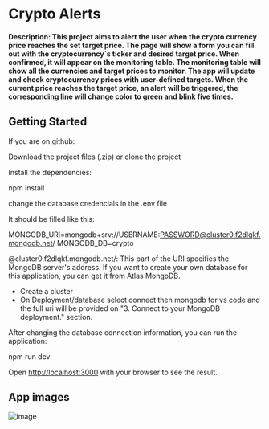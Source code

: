 # Crypto Alerts

#### Description: This project aims to alert the user when the crypto currency price reaches the set target price. The page will show a form you can fill out with the cryptocurrency`s ticker and desired target price. When confirmed, it will appear on the monitoring table. The monitoring table will show all the currencies and target prices to monitor. The app will update and check cryptocurrency prices with user-defined targets. When the current price reaches the target price, an alert will be triggered, the corresponding line will change color to green and blink five times.

## Getting Started

If you are on github:

Download the project files (.zip) or clone the project

Install the dependencies:

npm install

change the database credencials in the .env file

It should be filled like this:

MONGODB_URI=mongodb+srv://USERNAME:PASSWORD@cluster0.f2dlqkf.mongodb.net/
MONGODB_DB=crypto

@cluster0.f2dlqkf.mongodb.net/: This part of the URI specifies the MongoDB server's address. If you want to create your own database for this application, you can get it from Atlas MongoDB.

- Create a cluster
- On Deployment/database select connect then mongodb for vs code and the full uri will be provided on "3. Connect to your MongoDB deployment." section.

After changing the database connection information, you can run the application:

npm run dev

Open [http://localhost:3000](http://localhost:3000) with your browser to see the result.

## App images

![image](https://github.com/rafaelduarte1991/crypto_price_alert-Next.js/assets/72820242/1871d021-ee86-43f2-8a29-1836a17d4a45)



